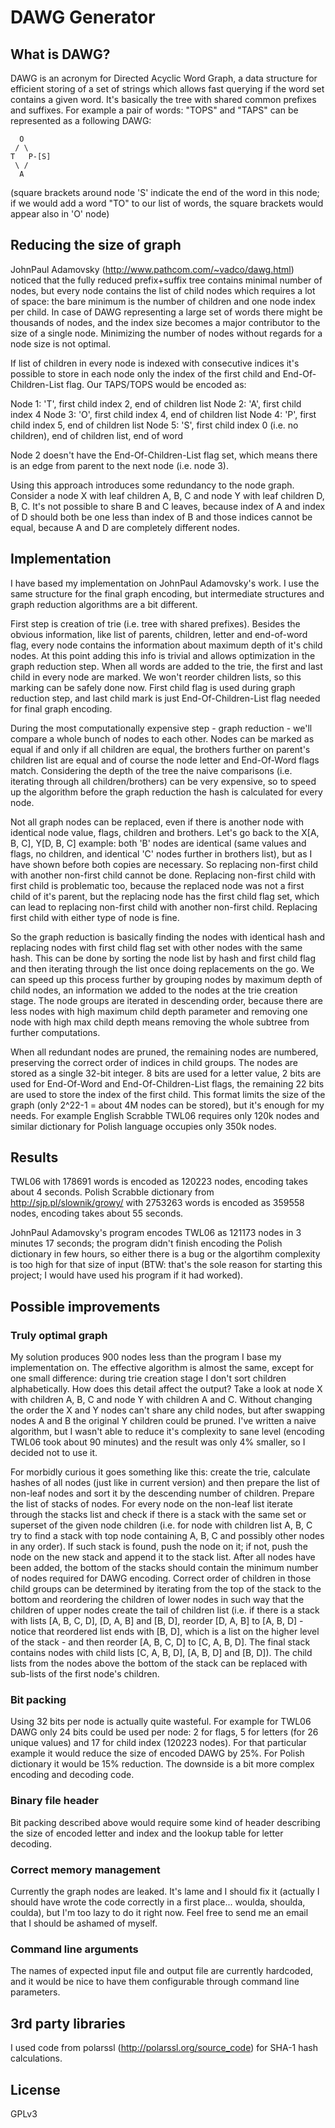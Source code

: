 # DAWG Generator

## What is DAWG?
DAWG is an acronym for Directed Acyclic Word Graph, a data structure for efficient storing of a set of strings which allows fast querying if the word set contains a given word. It's basically the tree with shared common prefixes and suffixes. For example a pair of words: "TOPS" and "TAPS" can be represented as a following DAWG:

      O
     / \
    T   P-[S]
     \ /
      A

(square brackets around node 'S' indicate the end of the word in this node; if we would add a word "TO" to our list of words, the square brackets would appear also in 'O' node)

## Reducing the size of graph
JohnPaul Adamovsky (http://www.pathcom.com/~vadco/dawg.html) noticed that the fully reduced prefix+suffix tree contains minimal number of nodes, but every node contains the list of child nodes which requires a lot of space: the bare minimum is the number of children and one node index per child. In case of DAWG representing a large set of words there might be thousands of nodes, and the index size becomes a major contributor to the size of a single node. Minimizing the number of nodes without regards for a node size is not optimal.

If list of children in every node is indexed with consecutive indices it's possible to store in each node only the index of the first child and End-Of-Children-List flag. Our TAPS/TOPS would be encoded as:

Node 1: 'T', first child index 2, end of children list
Node 2: 'A', first child index 4
Node 3: 'O', first child index 4, end of children list
Node 4: 'P', first child index 5, end of children list
Node 5: 'S', first child index 0 (i.e. no children), end of children list, end of word

Node 2 doesn't have the End-Of-Children-List flag set, which means there is an edge from parent to the next node (i.e. node 3).

Using this approach introduces some redundancy to the node graph. Consider a node X with leaf children A, B, C and node Y with leaf children D, B, C. It's not possible to share B and C leaves, because index of A and index of D should both be one less than index of B and those indices cannot be equal, because A and D are completely different nodes.

## Implementation
I have based my implementation on JohnPaul Adamovsky's work. I use the same structure for the final graph encoding, but intermediate structures and graph reduction algorithms are a bit different.

First step is creation of trie (i.e. tree with shared prefixes). Besides the obvious information, like list of parents, children, letter and end-of-word flag, every node contains the information about maximum depth of it's child nodes. At this point adding this info is trivial and allows optimization in the graph reduction step. When all words are added to the trie, the first and last child in every node are marked. We won't reorder children lists, so this marking can be safely done now. First child flag is used during graph reduction step, and last child mark is just End-Of-Children-List flag needed for final graph encoding.

During the most computationally expensive step - graph reduction - we'll compare a whole bunch of nodes to each other. Nodes can be marked as equal if and only if all children are equal, the brothers further on parent's children list are equal and of course the node letter and End-Of-Word flags match. Considering the depth of the tree the naive comparisons (i.e. iterating through all children/brothers) can be very expensive, so to speed up the algorithm before the graph reduction the hash is calculated for every node.

Not all graph nodes can be replaced, even if there is another node with identical node value, flags, children and brothers. Let's go back to the X[A, B, C], Y[D, B, C] example: both 'B' nodes are identical (same values and flags, no children, and identical 'C' nodes further in brothers list), but as I have shown before both copies are necessary. So replacing non-first child with another non-first child cannot be done. Replacing non-first child with first child is problematic too, because the replaced node was not a first child of it's parent, but the replacing node has the first child flag set, which can lead to replacing non-first child with another non-first child. Replacing first child with either type of node is fine.

So the graph reduction is basically finding the nodes with identical hash and replacing nodes with first child flag set with other nodes with the same hash. This can be done by sorting the node list by hash and first child flag and then iterating through the list once doing replacements on the go. We can speed up this process further by grouping nodes by maximum depth of child nodes, an information we added to the nodes at the trie creation stage. The node groups are iterated in descending order, because there are less nodes with high maximum child depth parameter and removing one node with high max child depth means removing the whole subtree from further computations.

When all redundant nodes are pruned, the remaining nodes are numbered, preserving the correct order of indices in child groups. The nodes are stored as a single 32-bit integer. 8 bits are used for a letter value, 2 bits are used for End-Of-Word and End-Of-Children-List flags, the remaining 22 bits are used to store the index of the first child. This format limits the size of the graph (only 2^22-1 = about 4M nodes can be stored), but it's enough for my needs. For example English Scrabble TWL06 requires only 120k nodes and similar dictionary for Polish language occupies only 350k nodes.

## Results
TWL06 with 178691 words is encoded as 120223 nodes, encoding takes about 4 seconds.
Polish Scrabble dictionary from http://sjp.pl/slownik/growy/ with 2753263 words is encoded as 359558 nodes, encoding takes about 55 seconds.

JohnPaul Adamovsky's program encodes TWL06 as 121173 nodes in 3 minutes 17 seconds; the program didn't finish encoding the Polish dictionary in few hours, so either there is a bug or the algortihm complexity is too high for that size of input (BTW: that's the sole reason for starting this project; I would have used his program if it had worked).

## Possible improvements
### Truly optimal graph
My solution produces 900 nodes less than the program I base my implementation on. The effective algorithm is almost the same, except for one small difference: during trie creation stage I don't sort children alphabetically. How does this detail affect the output? Take a look at node X with children A, B, C and node Y with children A and C. Without changing the order the X and Y nodes can't share any child nodes, but after swapping nodes A and B the original Y children could be pruned. I've written a naive algorithm, but I wasn't able to reduce it's complexity to sane level (encoding TWL06 took about 90 minutes) and the result was only 4% smaller, so I decided not to use it. 

For morbidly curious it goes something like this: create the trie, calculate hashes of all nodes (just like in current version) and then prepare the list of non-leaf nodes and sort it by the descending number of children. Prepare the list of stacks of nodes. For every node on the non-leaf list iterate through the stacks list and check if there is a stack with the same set or superset of the given node children (i.e. for node with children list A, B, C try to find a stack with top node containing A, B, C and possibly other nodes in any order). If such stack is found, push the node on it; if not, push the node on the new stack and append it to the stack list. After all nodes have been added, the bottom of the stacks should contain the minimum number of nodes required for DAWG encoding. Correct order of children in those child groups can be determined by iterating from the top of the stack to the bottom and reordering the children of lower nodes in such way that the children of upper nodes create the tail of children list (i.e. if there is a stack with lists [A, B, C, D], [D, A, B] and [B, D], reorder [D, A, B] to [A, B, D] - notice that reordered list ends with [B, D], which is a list on the higher level of the stack - and then reorder [A, B, C, D] to [C, A, B, D]. The final stack contains nodes with child lists [C, A, B, D], [A, B, D] and [B, D]). The child lists from the nodes above the bottom of the stack can be replaced with sub-lists of the first node's children.

### Bit packing
Using 32 bits per node is actually quite wasteful. For example for TWL06 DAWG only 24 bits could be used per node: 2 for flags, 5 for letters (for 26 unique values) and 17 for child index (120223 nodes). For that particular example it would reduce the size of encoded DAWG by 25%. For Polish dictionary it would be 15% reduction. The downside is a bit more complex encoding and decoding code.

### Binary file header
Bit packing described above would require some kind of header describing the size of encoded letter and index and the lookup table for letter decoding.

### Correct memory management
Currently the graph nodes are leaked. It's lame and I should fix it (actually I should have wrote the code correctly in a first place... woulda, shoulda, coulda), but I'm too lazy to do it right now. Feel free to send me an email that I should be ashamed of myself.

### Command line arguments
The names of expected input file and output file are currently hardcoded, and it would be nice to have them configurable through command line parameters.

## 3rd party libraries
I used code from polarssl (http://polarssl.org/source_code) for SHA-1 hash calculations.

## License
GPLv3
